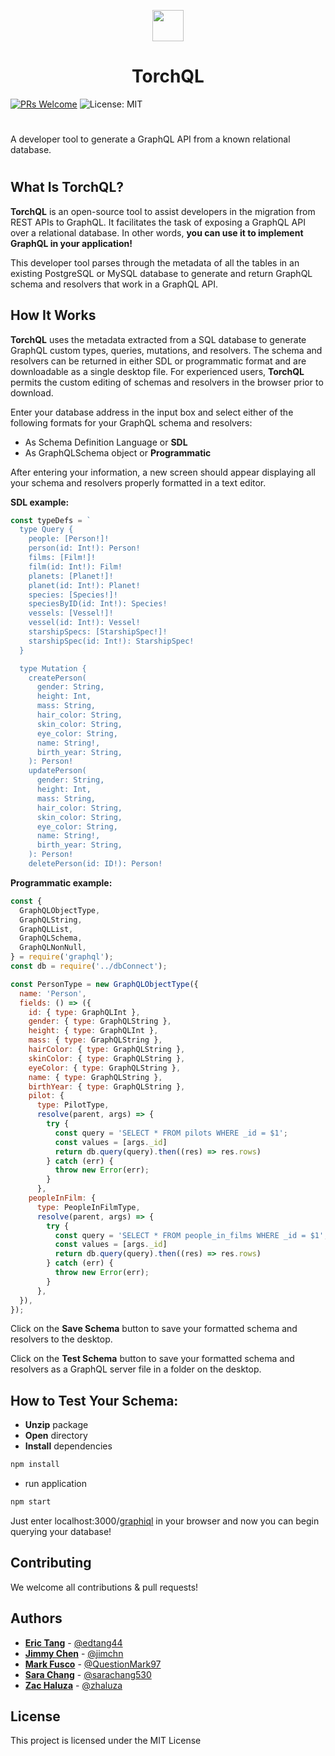 <p align="center">
  <img width="50" src="https://github.com/oslabs-beta/TorchQL/blob/dev/torchql.png?raw=true">
  <h1 align="center">TorchQL</h1>
</p>

[![PRs Welcome](https://img.shields.io/badge/PRs-welcome-brightgreen.svg)](https://github.com/team-reactype/ReacType/pulls)
![License: MIT](https://img.shields.io/badge/License-MIT-yellow.svg)

# 
A developer tool to generate a GraphQL API from a known relational database.

# 

## What Is TorchQL?
**TorchQL** is an open-source tool to assist developers in the migration from REST APIs to GraphQL.  It facilitates the task of 
exposing a GraphQL API over a relational database. 
In other words, **you can use it to implement GraphQL in your application!**

This developer tool parses through the metadata of all the tables in an existing PostgreSQL or MySQL database to generate and return GraphQL schema and resolvers that work in a GraphQL API.

## How It Works
**TorchQL** uses the metadata extracted from a SQL database to generate GraphQL custom types, queries, mutations, and resolvers.  The schema and resolvers can be returned in either SDL or programmatic format and are downloadable as a single desktop file. For experienced users, **TorchQL** permits the custom editing of schemas and resolvers in the browser prior to download.

Enter your database address in the input box and select either of the following formats for your GraphQL schema and resolvers:
- As Schema Definition Language or **SDL**
- As GraphQLSchema object or **Programmatic**


After entering your information, a new screen should appear displaying all your schema and resolvers properly formatted in a text editor.

**SDL example:**
``` js
const typeDefs = `
  type Query {
    people: [Person!]!
    person(id: Int!): Person!
    films: [Film!]!
    film(id: Int!): Film!
    planets: [Planet!]!
    planet(id: Int!): Planet!
    species: [Species!]!
    speciesByID(id: Int!): Species!
    vessels: [Vessel!]!
    vessel(id: Int!): Vessel!
    starshipSpecs: [StarshipSpec!]!
    starshipSpec(id: Int!): StarshipSpec!
  }

  type Mutation {
    createPerson(
      gender: String,
      height: Int,
      mass: String,
      hair_color: String,
      skin_color: String,
      eye_color: String,
      name: String!,
      birth_year: String,
    ): Person!
    updatePerson(
      gender: String,
      height: Int,
      mass: String,
      hair_color: String,
      skin_color: String,
      eye_color: String,
      name: String!,
      birth_year: String,
    ): Person!
    deletePerson(id: ID!): Person!
```
**Programmatic example:**
``` js
const {
  GraphQLObjectType,
  GraphQLString,
  GraphQLList,
  GraphQLSchema,
  GraphQLNonNull,
} = require('graphql');
const db = require('../dbConnect');

const PersonType = new GraphQLObjectType({
  name: 'Person',
  fields: () => ({
    id: { type: GraphQLInt },
    gender: { type: GraphQLString },
    height: { type: GraphQLInt },
    mass: { type: GraphQLString },
    hairColor: { type: GraphQLString },
    skinColor: { type: GraphQLString },
    eyeColor: { type: GraphQLString },
    name: { type: GraphQLString },
    birthYear: { type: GraphQLString },
    pilot: {
      type: PilotType,
      resolve(parent, args) => {
        try {
          const query = 'SELECT * FROM pilots WHERE _id = $1';
          const values = [args._id]
          return db.query(query).then((res) => res.rows)
        } catch (err) {
          throw new Error(err);
        }
      },
    peopleInFilm: {
      type: PeopleInFilmType,
      resolve(parent, args) => {
        try {
          const query = 'SELECT * FROM people_in_films WHERE _id = $1';
          const values = [args._id]
          return db.query(query).then((res) => res.rows)
        } catch (err) {
          throw new Error(err);
        }
      },
  }),
});
```

Click on the **Save Schema** button to save your formatted schema and resolvers to the desktop.

Click on the **Test Schema** button to save your formatted schema and resolvers as a GraphQL server file in a folder on the desktop.

## How to Test Your Schema:

- **Unzip** package
- **Open** directory
- **Install** dependencies

```bash
npm install
```

- run application

```bash
npm start
```

Just enter localhost:3000/<a href="https://github.com/graphql/graphiql">graphiql</a> in your browser and now you can begin querying your database!

## Contributing
We welcome all contributions & pull requests!

## Authors
- **[Eric Tang](https://github.com/edtang44)** - [@edtang44](https://github.com/edtang44)
- **[Jimmy Chen](https://www.linkedin.com/in/jimchn/)** - [@jimchn](https://github.com/jimchn)
- **[Mark Fusco](https://www.linkedin.com/in/mark-fusco-46165a181/)** - [@QuestionMark97](https://github.com/QuestionMark97)
- **[Sara Chang](https://www.linkedin.com/in/sara-chang/)** - [@sarachang530](https://github.com/sarachang530)
- **[Zac Haluza](https://haluza.dev)** - [@zhaluza](https://github.com/zhaluza)

## License
This project is licensed under the MIT License
